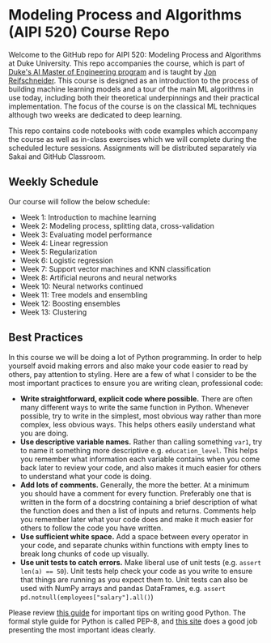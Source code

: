 # Modeling Process and Algorithms (AIPI 520) Course Repo
Welcome to the GitHub repo for AIPI 520: Modeling Process and Algorithms at Duke University.  This repo accompanies the course, which is part of [Duke's AI Master of Engineering program](http://ai.meng.duke.edu) and is taught by [Jon Reifschneider](https://ai.meng.duke.edu/faculty/jon-reifschneider).  This course is designed as an introduction to the process of building machine learning models and a tour of the main ML algorithms in use today, including both their theoretical underpinnings and their practical implementation.  The focus of the course is on the classical ML techniques although two weeks are dedicated to deep learning.

This repo contains code notebooks with code examples which accompany the course as well as in-class exercises which we will complete during the scheduled lecture sessions.  Assignments will be distributed separately via Sakai and GitHub Classroom.

## Weekly Schedule
Our course will follow the below schedule: 
- Week 1: Introduction to machine learning  
- Week 2: Modeling process, splitting data, cross-validation  
- Week 3: Evaluating model performance  
- Week 4: Linear regression  
- Week 5: Regularization  
- Week 6: Logistic regression  
- Week 7: Support vector machines and KNN classification  
- Week 8: Artificial neurons and neural networks  
- Week 10: Neural networks continued  
- Week 11: Tree models and ensembling  
- Week 12: Boosting ensembles
- Week 13: Clustering

## Best Practices
In this course we will be doing a lot of Python programming.  In order to help yourself avoid making errors and also make your code easier to read by others, pay attention to styling.  Here are a few of what I consider to be the most important practices to ensure you are writing clean, professional code:  
- **Write straightforward, explicit code where possible.**  There are often many different ways to write the same function in Python.  Whenever possible, try to write in the simplest, most obvious way rather than more complex, less obvious ways.  This helps others easily understand what you are doing.
- **Use descriptive variable names.** Rather than calling something `var1`, try to name it something more descriptive e.g. `education_level`.  This helps you remember what information each variable contains when you come back later to review your code, and also makes it much easier for others to understand what your code is doing.  
- **Add lots of comments.** Generally, the more the better.  At a minimum you should have a comment for every function.  Preferably one that is written in the form of a docstring containing a brief description of what the function does and then a list of inputs and returns.  Comments help you remember later what your code does and make it much easier for others to follow the code you have written.  
- **Use sufficient white space.** Add a space between every operator in your code, and separate chunks within functions with empty lines to break long chunks of code up visually.  
- **Use unit tests to catch errors.** Make liberal use of unit tests (e.g. `assert len(a) == 50`).  Unit tests help check your code as you write to ensure that things are running as you expect them to.  Unit tests can also be used with NumPy arrays and pandas DataFrames, e.g. `assert pd.notnull(employees["salary"].all()`)

Please review [this guide](https://docs.python-guide.org/writing/style/) for important tips on writing good Python.  The formal style guide for Python is called PEP-8, and [this site](https://pep8.org) does a good job presenting the most important ideas clearly.